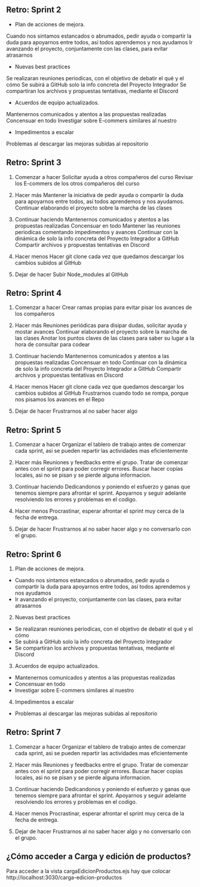 ## Retro: Sprint 2

- Plan de acciones de mejora.

Cuando nos sintamos estancados o abrumados, pedir ayuda o compartir la duda para apoyarnos entre todos, así todos aprendemos y nos ayudamos
Ir avanzando el proyecto, conjuntamente con las clases, para evitar atrasarnos


- Nuevas best practices

Se realizaran reuniones periodicas, con el objetivo de debatir el qué y el cómo
Se subirá a GitHub solo la info concreta del Proyecto Integrador
Se compartiran los archivos y propuestas tentativas, mediante el Discord


- Acuerdos de equipo actualizados.

Mantenernos comunicados y atentos a las propuestas realizadas
Concensuar en todo
Investigar sobre E-commers similares al nuestro

- Impedimentos a escalar

Problemas al descargar las mejoras subidas al repositorio


## Retro: Sprint 3

1. Comenzar a hacer
Solicitar ayuda a otros compañeros del curso
Revisar los E-commers de los otros compañeros del curso

2. Hacer más
Mantener la iniciativa de pedir ayuda o compartir la duda para apoyarnos entre todos, así todos aprendemos y nos ayudamos.
Continuar elaborando el proyecto sobre la marcha de las clases

3. Continuar haciendo
Mantenernos comunicados y atentos a las propuestas realizadas
Concensuar en todo
Mantener las reuniones periodicas comentando impedimentos y avances
Continuar con la dinámica de solo la info concreta del Proyecto Integrador a GitHub
Compartir archivos y propuestas tentativas en Discord

4. Hacer menos
Hacer git clone cada vez que quedamos descargar los cambios subidos al GitHub


5. Dejar de hacer
Subir Node_modules al GitHub


## Retro: Sprint 4

1. Comenzar a hacer
Crear ramas propias para evitar pisar los avances de los compañeros

2. Hacer más
Reuniones periódicas para disipar dudas, solicitar ayuda y mostar avances
Continuar elaborando el proyecto sobre la marcha de las clases
Anotar los puntos claves de las clases para saber su lugar a la hora de consultar para codear

3. Continuar haciendo
Mantenernos comunicados y atentos a las propuestas realizadas
Concensuar en todo
Continuar con la dinámica de solo la info concreta del Proyecto Integrador a GitHub
Compartir archivos y propuestas tentativas en Discord

4. Hacer menos
Hacer git clone cada vez que quedamos descargar los cambios subidos al GitHub
Frustrarnos cuando todo se rompa, porque nos pisamos los avances en el Repo

5. Dejar de hacer
Frustrarnos al no saber hacer algo


## Retro: Sprint 5

1. Comenzar a hacer
Organizar el tablero de trabajo antes de comenzar cada sprint, asi se pueden repartir las actividades mas eficientemente

2. Hacer más
Reuniones y feedbacks entre el grupo. Tratar de comenzar antes con el sprint para poder corregir errores.
Buscar hacer copias locales, asi no se pisan y se pierde alguna informacion.

3. Continuar haciendo
Dedicandonos y poniendo el esfuerzo y ganas que tenemos siempre para afrontar el sprint. Apoyarnos y seguir adelante resolviendo los errores y problemas en el codigo.

4. Hacer menos
Procrastinar, esperar afrontar el sprint muy cerca de la fecha de entrega.

5. Dejar de hacer
Frustrarnos al no saber hacer algo y no conversarlo con el grupo.

## Retro: Sprint 6


1. Plan de acciones de mejora.

- Cuando nos sintamos estancados o abrumados, pedir ayuda o compartir la duda para apoyarnos entre todos, así todos aprendemos y nos ayudamos
- Ir avanzando el proyecto, conjuntamente con las clases, para evitar atrasarnos


2. Nuevas best practices

- Se realizaran reuniones periodicas, con el objetivo de debatir el qué y el cómo
- Se subirá a GitHub solo la info concreta del Proyecto Integrador
- Se compartiran los archivos y propuestas tentativas, mediante el Discord


3. Acuerdos de equipo actualizados.

- Mantenernos comunicados y atentos a las propuestas realizadas
- Concensuar en todo
- Investigar sobre E-commers similares al nuestro

4. Impedimentos a escalar

- Problemas al descargar las mejoras subidas al repositorio


## Retro: Sprint 7

1. Comenzar a hacer
Organizar el tablero de trabajo antes de comenzar cada sprint, asi se pueden repartir las actividades mas eficientemente

2. Hacer más
Reuniones y feedbacks entre el grupo. Tratar de comenzar antes con el sprint para poder corregir errores.
Buscar hacer copias locales, asi no se pisan y se pierde alguna informacion.

3. Continuar haciendo
Dedicandonos y poniendo el esfuerzo y ganas que tenemos siempre para afrontar el sprint. Apoyarnos y seguir adelante resolviendo los errores y problemas en el codigo.

4. Hacer menos
Procrastinar, esperar afrontar el sprint muy cerca de la fecha de entrega.

5. Dejar de hacer
Frustrarnos al no saber hacer algo y no conversarlo con el grupo.





## ¿Cómo acceder a Carga y edición de productos?

Para acceder a la vista cargaEdicionProductos.ejs hay que colocar http://localhost:3030/carga-edicion-productos



